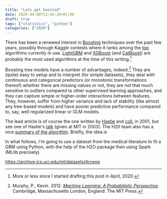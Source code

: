 ```yaml
---
title: "Lets get boosted"
date: 2020-04-08T13:44:39+01:00
draft: true
tags: ["statistics", "python"]
categories: ["2020"]
---
```


There has been a renewed interest in [Boosting](https://en.wikipedia.org/wiki/Boosting_%28machine_learning%29) techniques over the past few years, possibly through Kaggle contests where it ranks among the [top](https://www.kdnuggets.com/2017/10/xgboost-top-machine-learning-method-kaggle-explained.html) algorithms currently in use. [LightGBM](https://papers.nips.cc/paper/6907-lightgbm-a-highly-efficient-gradient-boosting-decision-tree.pdf) and [XGBoost](https://arxiv.org/pdf/1603.02754.pdf) (and [CatBoost](http://learningsys.org/nips17/assets/papers/paper_11.pdf)) are probably the most used algorithms at the time of this writing.[^1]

Boosting tree models have a number of advantages, indeed.[^2] They are (quite) easy to setup and to interpret (for simple datasets), they deal with continuous and categorical predictors (or monotonic transformations thereof) whether there are missing values or not, they are not that much sensitive to outliers compared to other supervised learning approaches, and they can capture simple or higher-order interactions between features. They, however, suffer from higher variance and lack of stability (like almost any tree-based models) and have poorer predictive performance compared to, say, well regularized linear or GLM models.

The lead article is of course the one written by [Hastie](https://web.stanford.edu/~hastie/ElemStatLearn/) and [coll.](https://projecteuclid.org/euclid.aos/1013203451) in 2001, but see one of Hastie's [talk](https://web.stanford.edu/~hastie/TALKS/boost.pdf) (given at MIT in 2003). The H20 team also has a nice [summary of the algorithm](http://docs.h2o.ai/h2o/latest-stable/h2o-docs/data-science/gbm.html). Briefly, the idea is

In what follows, I'm going to use a dataset from the medical literature to fit a GBM using Python, with the help of the H2O package then using Spark (MLlib precisely).

https://archive.ics.uci.edu/ml/datasets/Arcene

[^1]: More or less since I started drafting this post in April, 2020.
[^2]: Murphy, P., Kevin. 2012. [_Machine Learning: A Probabilistic Perspective_](https://www.cs.ubc.ca/~murphyk/MLbook/). Cambridge, Massachusetts London, England: The MIT Press.
